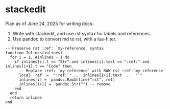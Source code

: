 # stackedit

Plan as of June 24, 2025 for writing docs:
1. Write with stackedit, and use rst syntax for labels and references.
2. Use pandoc to convert md to rst, with a lua-filter.
```
-- Preserve rst :ref: `my-reference` syntax
function Inlines(inlines)
  for i = 1, #inlines - 1 do
    if inlines[i].t == "Str" and inlines[i].text == ":ref:" and inlines[i+1].t == "Code" then
      -- Replace :ref: `my-reference` with RAW rst :ref:`my-reference`
      local  ref  =  ":ref:`" ..  inlines[i+1].text  ..  "`"
      inlines[i] =  pandoc.RawInline("rst", ref)
      inlines[i+1] =  pandoc.Str("") -- remove
    end
  end
  return inlines
end
```
<!--stackedit_data:
eyJoaXN0b3J5IjpbNTMxMTg5NTU1XX0=
-->